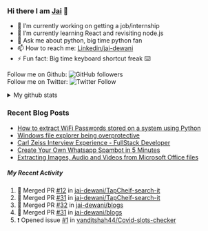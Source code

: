 
### Hi there I am [Jai](https://jaid.tech) 👋

- 🔭 I’m currently working on getting a job/internship
- 🌱 I’m currently learning React and revisiting node.js
- 💬 Ask me about python, big time python fan 
- 📫 How to reach me: [Linkedin/jai-dewani](https://www.linkedin.com/in/jai-dewani)
- ⚡ Fun fact: Big time keyboard shortcut freak :keyboard:

Follow me on Github: ![GitHub followers](https://img.shields.io/github/followers/jai-dewani?label=Follow&style=social)  
Follow me on Twitter: ![Twitter Follow](https://img.shields.io/twitter/follow/jai_dewani?label=Follow&style=social)  

<details>
  <summary>My github stats</summary>
[![My github stats](https://github-readme-stats.vercel.app/api?username=jai-dewani)](https://github.com/jai-dewani?tab=repositories)
</details>  

### Recent Blog Posts
<!-- BLOG-POST-LIST:START -->
- [How to extract WiFi Passwords stored on a system using Python](https://blogs.jaid.tech/extract-wifi-passwords/)
- [Windows file explorer being overprotective](https://blogs.jaid.tech/windows-file-structure/)
- [Carl Zeiss Interview Experience - FullStack Developer](https://blogs.jaid.tech/carl-zeiss-interview-experience/)
- [Create Your Own Whatsapp Spambot in 5 Minutes](https://blogs.jaid.tech/automate-whatsapp/)
- [Extracting Images, Audio and Videos from Microsoft Office files](https://blogs.jaid.tech/extracting-data-from-microsoft-office/)
<!-- BLOG-POST-LIST:END -->

##### My Recent Activity
<!--START_SECTION:activity-->
1. 🎉 Merged PR [#12](https://github.com/jai-dewani/TapCheif-search-it/pull/12) in [jai-dewani/TapCheif-search-it](https://github.com/jai-dewani/TapCheif-search-it)
2. 🎉 Merged PR [#31](https://github.com/jai-dewani/TapCheif-search-it/pull/31) in [jai-dewani/TapCheif-search-it](https://github.com/jai-dewani/TapCheif-search-it)
3. 🎉 Merged PR [#32](https://github.com/jai-dewani/blogs/pull/32) in [jai-dewani/blogs](https://github.com/jai-dewani/blogs)
4. 🎉 Merged PR [#31](https://github.com/jai-dewani/blogs/pull/31) in [jai-dewani/blogs](https://github.com/jai-dewani/blogs)
5. ❗️ Opened issue [#1](https://github.com/vanditshah44/Covid-slots-checker/issues/1) in [vanditshah44/Covid-slots-checker](https://github.com/vanditshah44/Covid-slots-checker)
<!--END_SECTION:activity-->
